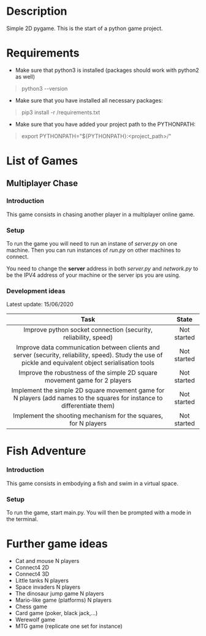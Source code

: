 # Description
Simple 2D pygame.
This is the start of a python game project.

# Requirements
* Make sure that python3 is installed (packages should work with python2 as well)
> python3 --version
* Make sure that you have installed all necessary packages:
> pip3 install -r <path>/requirements.txt
* Make sure that you have added your project path to the PYTHONPATH:
> export PYTHONPATH="${PYTHONPATH}:<project_path>/"

# List of Games

## Multiplayer Chase

### Introduction
This game consists in chasing another player in a multiplayer online game.

### Setup
To run the game you will need to run an instane of *server.py* on one machine. Then you can run instances of *run.py* on other machines to connect.

You need to change the **server** address in both *server.py* and *network.py* to be the IPV4 address of your machine or the server ips you are using.

### Development ideas
Latest update: 15/06/2020

| Task  | State  |
|:-----:|:------:|
| Improve python socket connection (security, reliability, speed) | Not started |
| Improve data communication between clients and server (security, reliability, speed). Study the use of pickle and equivalent object serialisation tools | Not started |
| Improve the robustness of the simple 2D square movement game for 2 players | Not started |
| Implement the simple 2D square movement game for N players (add names to the squares for instance to differentiate them) | Not started |
| Implement the shooting mechanism for the squares, for N players | Not started |

# Fish Adventure

### Introduction
This game consists in embodying a fish and swim in a virtual space.

### Setup

To run the game, start main.py.
You will then be prompted with a mode in the terminal.

# Further game ideas

* Cat and mouse N players
* Connect4 2D
* Connect4 3D
* Little tanks N players
* Space invaders N players
* The dinosaur jump game N players
* Mario-like game (platforms) N players
* Chess game
* Card game (poker, black jack,...)
* Werewolf game
* MTG game (replicate one set for instance)
